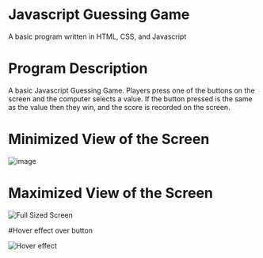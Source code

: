 # Javascript Guessing Game
A basic program written in HTML, CSS, and Javascript

# Program Description
A basic Javascript Guessing Game. Players press one of the buttons on the screen and the computer selects a value. If the button pressed is the same as the value then they win, and the score is recorded on the screen.

# Minimized View of the Screen

![image](https://user-images.githubusercontent.com/86760183/202089544-eb61723c-2597-4fb7-911c-37d1cb61019b.png)

# Maximized View of the Screen

![Full Sized Screen](https://user-images.githubusercontent.com/86760183/202089732-0fe31b4d-48f5-4094-ba46-3039e8855269.PNG)

#Hover effect over button

![Hover effect](https://user-images.githubusercontent.com/86760183/202090571-37f0d437-9568-425c-a844-74f8ae56b891.PNG)
